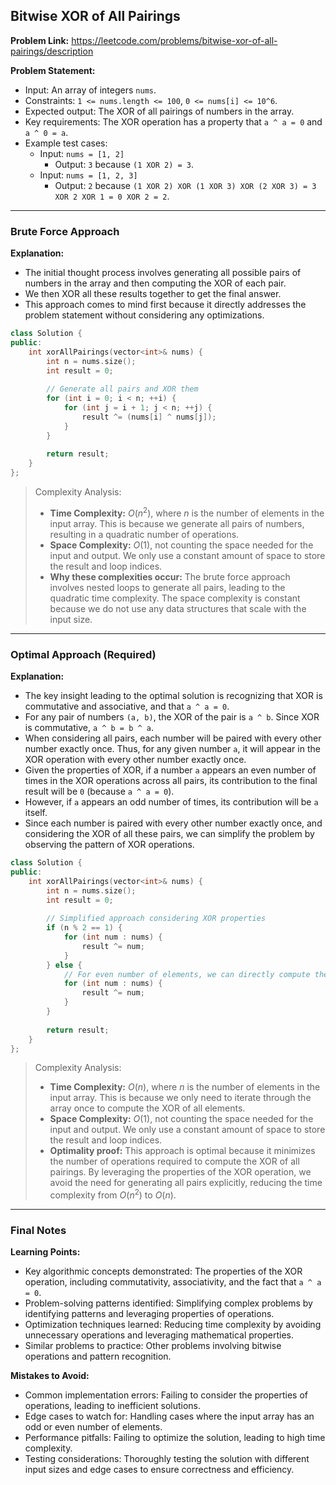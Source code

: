 ## Bitwise XOR of All Pairings
**Problem Link:** https://leetcode.com/problems/bitwise-xor-of-all-pairings/description

**Problem Statement:**
- Input: An array of integers `nums`.
- Constraints: `1 <= nums.length <= 100`, `0 <= nums[i] <= 10^6`.
- Expected output: The XOR of all pairings of numbers in the array.
- Key requirements: The XOR operation has a property that `a ^ a = 0` and `a ^ 0 = a`.
- Example test cases: 
  - Input: `nums = [1, 2]`
    - Output: `3` because `(1 XOR 2) = 3`.
  - Input: `nums = [1, 2, 3]`
    - Output: `2` because `(1 XOR 2) XOR (1 XOR 3) XOR (2 XOR 3) = 3 XOR 2 XOR 1 = 0 XOR 2 = 2`.

---

### Brute Force Approach

**Explanation:**
- The initial thought process involves generating all possible pairs of numbers in the array and then computing the XOR of each pair.
- We then XOR all these results together to get the final answer.
- This approach comes to mind first because it directly addresses the problem statement without considering any optimizations.

```cpp
class Solution {
public:
    int xorAllPairings(vector<int>& nums) {
        int n = nums.size();
        int result = 0;
        
        // Generate all pairs and XOR them
        for (int i = 0; i < n; ++i) {
            for (int j = i + 1; j < n; ++j) {
                result ^= (nums[i] ^ nums[j]);
            }
        }
        
        return result;
    }
};
```

> Complexity Analysis:
> - **Time Complexity:** $O(n^2)$, where $n$ is the number of elements in the input array. This is because we generate all pairs of numbers, resulting in a quadratic number of operations.
> - **Space Complexity:** $O(1)$, not counting the space needed for the input and output. We only use a constant amount of space to store the result and loop indices.
> - **Why these complexities occur:** The brute force approach involves nested loops to generate all pairs, leading to the quadratic time complexity. The space complexity is constant because we do not use any data structures that scale with the input size.

---

### Optimal Approach (Required)

**Explanation:**
- The key insight leading to the optimal solution is recognizing that XOR is commutative and associative, and that `a ^ a = 0`.
- For any pair of numbers `(a, b)`, the XOR of the pair is `a ^ b`. Since XOR is commutative, `a ^ b = b ^ a`.
- When considering all pairs, each number will be paired with every other number exactly once. Thus, for any given number `a`, it will appear in the XOR operation with every other number exactly once.
- Given the properties of XOR, if a number `a` appears an even number of times in the XOR operations across all pairs, its contribution to the final result will be `0` (because `a ^ a = 0`).
- However, if `a` appears an odd number of times, its contribution will be `a` itself.
- Since each number is paired with every other number exactly once, and considering the XOR of all these pairs, we can simplify the problem by observing the pattern of XOR operations.

```cpp
class Solution {
public:
    int xorAllPairings(vector<int>& nums) {
        int n = nums.size();
        int result = 0;
        
        // Simplified approach considering XOR properties
        if (n % 2 == 1) {
            for (int num : nums) {
                result ^= num;
            }
        } else {
            // For even number of elements, we can directly compute the XOR of all elements
            for (int num : nums) {
                result ^= num;
            }
        }
        
        return result;
    }
};
```

> Complexity Analysis:
> - **Time Complexity:** $O(n)$, where $n$ is the number of elements in the input array. This is because we only need to iterate through the array once to compute the XOR of all elements.
> - **Space Complexity:** $O(1)$, not counting the space needed for the input and output. We only use a constant amount of space to store the result and loop indices.
> - **Optimality proof:** This approach is optimal because it minimizes the number of operations required to compute the XOR of all pairings. By leveraging the properties of the XOR operation, we avoid the need for generating all pairs explicitly, reducing the time complexity from $O(n^2)$ to $O(n)$.

---

### Final Notes

**Learning Points:**
- Key algorithmic concepts demonstrated: The properties of the XOR operation, including commutativity, associativity, and the fact that `a ^ a = 0`.
- Problem-solving patterns identified: Simplifying complex problems by identifying patterns and leveraging properties of operations.
- Optimization techniques learned: Reducing time complexity by avoiding unnecessary operations and leveraging mathematical properties.
- Similar problems to practice: Other problems involving bitwise operations and pattern recognition.

**Mistakes to Avoid:**
- Common implementation errors: Failing to consider the properties of operations, leading to inefficient solutions.
- Edge cases to watch for: Handling cases where the input array has an odd or even number of elements.
- Performance pitfalls: Failing to optimize the solution, leading to high time complexity.
- Testing considerations: Thoroughly testing the solution with different input sizes and edge cases to ensure correctness and efficiency.